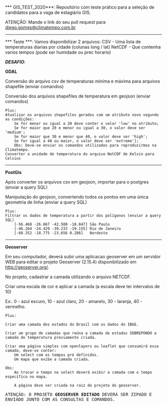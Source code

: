 *** GIS_TEST_2020***:
Repositório com teste prático para a seleção de candidatos para a vaga de estagiário GIS.

ATENÇÃO:
Mande o link do seu pull request para diego.gomes@climatempo.com.br
  	
---
*** Teste ***:
Vamos disponibilizar 2 arquivos:
	CSV - Uma lista de temperaturas diarias por cidade (colunas long / lat)
	NetCDF - Que contenha varios tempos (pode ser humidade ou prec horario)

***DESAFIO***:

**GDAL**

Conversão do arquivo csv de temperaturas mínima e máxima para arquivos shapefile (enviar comandos)

Conversão dos arquivos shapefiles de temperatura em geojson (enviar comandos)

	Plus: 
	Atualizar os arquivos shapefiles gerados com um atributo novo segundo as condições:
		Se for menor ou igual a 20 deve conter o valor 'low' no atributo;
		Se for maior que 20 e menor ou igual a 30, o valor deve ser 'medium';
		Se for maior que 30 e menor que 40, o valor deve ser 'high';
		Se for igual a 40 ou maior, o valor deve ser 'extreme'];
		Obs: Deve-se enviar os comandos utilizados para reproduzirmos na Climatempo.
	Converter a unidade de temperatura do arquivo NetCDF de Kelvin para Celsius 
---
**PostGis**

Após converter os arquivos csv em geojson, importar para o postgres (enviar a query SQL)

Manipulação do geojson, convertendo todos os pontos em uma única geometria de linha (enviar a query SQL)

	Plus:
	Filtrar os dados de temperatura a partir dos polígonos (enviar a query SQL)
		[-56.468 -26.667 -42.500 -18.847] São Paulo 
		[-46.264 -24.429 -39.233 -19.155] Rio de Janeiro
		[-60.352 -18.775 -23.656 0.286]   Nordeste 
	
---
**Geoserver**

Em seu computador, deverá subir uma aplicacao geoserver em um servidor WEB para editar o projeto Geoserver (2.15.4) disponibilizado em http://geoserver.org/.

No projeto, cadastrar a camada utilizando o arquivo NETCDF.

Criar uma escala de cor e aplicar a camada (a escala deve ter intervalos de 10)

Ex:. 0 - azul escuro, 10 - azul claro, 20 - amarelo, 30 - laranja, 40 -vermelho.


	Plus:

	Criar uma camada dos estados do Brasil com os dados do IBGE.
	
	Criar um grupo de camadas que reúna a camada de estados SOBREPONDO a camada de temperatura previamente criada.

	Criar uma página simples com openlayers ou leaflet que consumirá essa camada, deve-se conter:
		Um select com os tempos pré definidos.
		Um mapa que exibe a camada criada.

	Obs:
		Ao trocar o tempo no select deverá exibir a camada com o tempo específico no mapa.

		A página deve ser criada na raiz do projeto do geoserver.



 <kbd>ATENÇÃO: O PROJETO **GEOSERVER EDITADO** DEVERÁ SER ZIPADO E ENVIADO JUNTO COM AS CONSULTAS E COMANDOS.</kbd>
